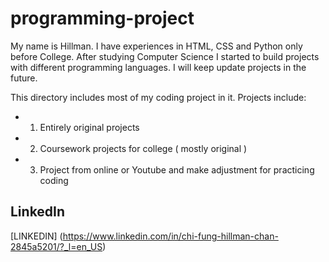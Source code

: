 # programming-project
My name is Hillman. I have experiences in HTML, CSS and Python only before College. After studying Computer Science I started to build projects with different programming languages. I will keep update projects in the future.


This directory includes most of my coding project in it.
Projects include:
- 1. Entirely original projects
- 2. Coursework projects for college ( mostly original )
- 3. Project from online or Youtube and make adjustment for practicing coding

## LinkedIn
[LINKEDIN]
(https://www.linkedin.com/in/chi-fung-hillman-chan-2845a5201/?_l=en_US)
